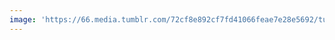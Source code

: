 ```yaml
---
image: 'https://66.media.tumblr.com/72cf8e892cf7fd41066feae7e28e5692/tumblr_p891gzgAZ21tbdx3so1_1280.jpg'
---
```

